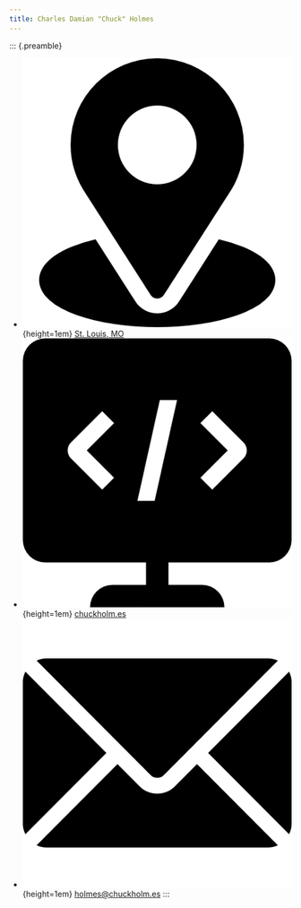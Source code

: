 ```yaml
---
title: Charles Damian "Chuck" Holmes
---
```


::: {.preamble}
- ![](icons/location.png){height=1em} [St. Louis, MO](https://maps.app.goo.gl/C8vTiMZNPwGvksgs6)
- ![](icons/html-code.png){height=1em} [chuckholm.es](https://chuckholm.es)
- ![](icons/email.png){height=1em} [holmes@chuckholm.es](mailto:holmes@chuckholm.es)
:::
